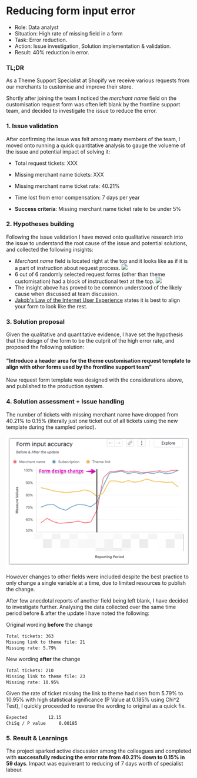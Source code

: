 # Reducing form input error

- Role: Data analyst
- Situation: High rate of missing field in a form
- Task: Error reduction.
- Action: Issue investigation, Solution implementation & validation.
- Result: 40% reduction in error.


### TL;DR
As a Theme Support Specialist at Shopify we receive various requests from our merchants to customise and improve their store.

Shortly after joining the team I noticed the *merchant name* field on the customisation request form was often left blank by the frontline support team, and decided to investigate the issue to reduce the error. 


### 1. Issue validation

After confirming the issue was felt among many members of the team, I moved onto running a quick quantitative analysis to gauge the volueme of the issue and potential impact of solving it:

- Total request tickets: XXX
- Missing merchant name tickets: XXX
- Missing merchant name ticket rate: 40.21%
- Time lost from error compensation: 7 days per year

- **Success criteria**: Missing merchant name ticket rate to be under 5%


### 2. Hypotheses building

Following the issue validation I have moved onto qualitative research into the issue to understand the root cause of the issue and potential solutions, and collected the following insights:

- *Merchant name* field is located right at the top and it looks like as if it is a part of instruction about request process.
![](images/form_theme.png)
-	6 out of 6 randomly selected request forms (other than theme customisation) had a block of instructional text at the top.
![](images/form_other.png)
- The insight above has proved to be common understood of the likely cause when discussed at  team discussion.
- [Jakob's Law of the Internet User Experience](https://www.nngroup.com/videos/jakobs-law-internet-ux/) states it is best to align your form to look like the rest.


### 3. Solution proposal

Given the qualitative and quantitative evidence, I have set the hypothesis that the deisgn of the form to be the culprit of the high error rate, and proposed the following solution:

#### "Introduce a header area for the theme customisation request template to align with other forms used by the frontline support team"

New request form template was designed with the considerations above, and published to the production system.

### 4. Solution assessment + Issue handling

The number of tickets with missing merchant name have dropped from 40.21% to 0.15% (literally just one ticket out of all tickets using the new template during the sampled period).

![](images/graph_result.png)

However changes to other fields were included despite the best practice to only change a single variable at a time, due to limited resources to publish the change.

After few anecdotal reports of another field being left blank, I have decided to investigate further. Analysing the data collected over the same time period before & after the update I have noted the following:

Original wording **before** the change
```
Total tickets: 363
Missing link to theme file: 21
Missing rate: 5.79%
```
New wording **after** the change
```
Total tickets: 210
Missing link to theme file: 23
Missing rate: 10.95%
```

Given the rate of ticket missing the link to theme had risen from 5.79% to 10.95% with high statistical significance (P Value at 0.185% using Chi^2 Test), I quickly proceeded to reverse the wording to original as a quick fix.

```
Expected		12.15
ChiSq / P value		0.00185
```




### 5. Result & Learnings

The project sparked active discussion among the colleagues and completed with **successfully reducing the error rate from 40.21% down to 0.15% in 59 days**. Impact was equiverant to reducing of 7 days worth of specialist labour.